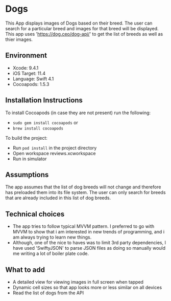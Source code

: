 # Dogs

This App displays images of Dogs based on their breed. The user can search for a particular breed and images for that breed will be displayed. This app uses 'https://dog.ceo/dog-api/' to get the list of breeds as well as thier images.

## Environment 

- Xcode: 9.4.1
- iOS Target: 11.4
- Language: Swift 4.1
- Cocoapods: 1.5.3

## Installation Instructions

To install Cocoapods (in case they are not present) run the following:

- `sudo gem install cocoapods` or
- `brew install cocoapods`

To build the project:

- Run `pod install` in the project directory
- Open workspace reviews.xcworkspace
- Run in simulator

## Assumptions

The app assumes that the list of dog breeds will not change and therefore has preloaded them into its file system. The user can only search for breeds that are already included in this list of dog breeds.

## Technical choices

 - The app tries to follow typical MVVM pattern. I preferred to go with MVVM to show that i am interested in new trends of programming, and i am always trying to learn new things. 
 - Although, one of the nice to haves was to limit 3rd party dependencies, I have used 'SwiftyJSON' to parse JSON files as doing so manually would me writing a lot of boiler plate code.

## What to add

- A detailed view for viewing images in full screen when tapped
- Dynamic cell sizes so that app looks more or less similar on all devices
- Read the list of dogs from the API
